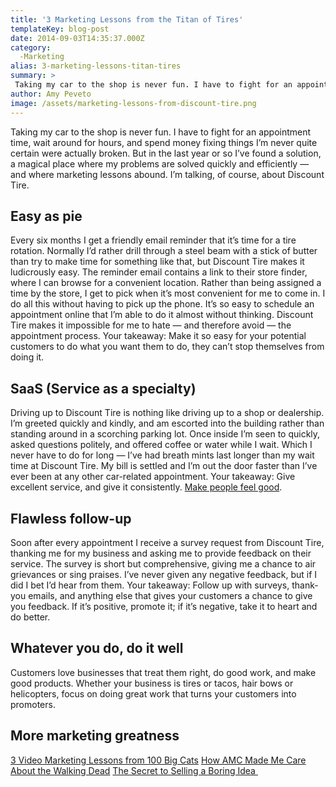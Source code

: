 ```yaml
---
title: '3 Marketing Lessons from the Titan of Tires'
templateKey: blog-post
date: 2014-09-03T14:35:37.000Z
category: 
  -Marketing
alias: 3-marketing-lessons-titan-tires
summary: > 
 Taking my car to the shop is never fun. I have to fight for an appointment time, wait around for hours, and spend money fixing things I’m never quite certain were actually broken.
author: Amy Peveto
image: /assets/marketing-lessons-from-discount-tire.png
---
```


Taking my car to the shop is never fun. I have to fight for an appointment time, wait around for hours, and spend money fixing things I’m never quite certain were actually broken. But in the last year or so I’ve found a solution, a magical place where my problems are solved quickly and efficiently — and where marketing lessons abound. I’m talking, of course, about Discount Tire.

Easy as pie
-----------

Every six months I get a friendly email reminder that it’s time for a tire rotation. Normally I’d rather drill through a steel beam with a stick of butter than try to make time for something like that, but Discount Tire makes it ludicrously easy. The reminder email contains a link to their store finder, where I can browse for a convenient location. Rather than being assigned a time by the store, I get to pick when it’s most convenient for me to come in. I do all this without having to pick up the phone. It’s so easy to schedule an appointment online that I’m able to do it almost without thinking. Discount Tire makes it impossible for me to hate — and therefore avoid — the appointment process. Your takeaway: Make it so easy for your potential customers to do what you want them to do, they can’t stop themselves from doing it.

SaaS (Service as a specialty)
-----------------------------

Driving up to Discount Tire is nothing like driving up to a shop or dealership. I’m greeted quickly and kindly, and am escorted into the building rather than standing around in a scorching parking lot. Once inside I’m seen to quickly, asked questions politely, and offered coffee or water while I wait. Which I never have to do for long — I’ve had breath mints last longer than my wait time at Discount Tire. My bill is settled and I’m out the door faster than I’ve ever been at any other car-related appointment. Your takeaway: Give excellent service, and give it consistently. [Make people feel good](/insights/best-way-earn-loyal-customers).

Flawless follow-up
------------------

Soon after every appointment I receive a survey request from Discount Tire, thanking me for my business and asking me to provide feedback on their service. The survey is short but comprehensive, giving me a chance to air grievances or sing praises. I’ve never given any negative feedback, but if I did I bet I’d hear from them. Your takeaway: Follow up with surveys, thank-you emails, and anything else that gives your customers a chance to give you feedback. If it’s positive, promote it; if it’s negative, take it to heart and do better.

Whatever you do, do it well
---------------------------

Customers love businesses that treat them right, do good work, and make good products. Whether your business is tires or tacos, hair bows or helicopters, focus on doing great work that turns your customers into promoters.

More marketing greatness
------------------------

[3 Video Marketing Lessons from 100 Big Cats](/insights/3-video-marketing-lessons-100-big-cats) [How AMC Made Me Care About the Walking Dead](/insights/how-amc-made-me-care-about-walking-dead) [The Secret to Selling a Boring Idea ](/insights/secret-selling-boring-idea)